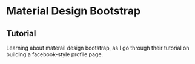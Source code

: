 # Material Design Bootstrap

## Tutorial

Learning about materail design bootstrap, as I go through their tutorial on building a facebook-style profile page.
